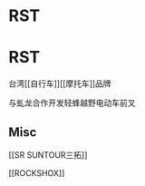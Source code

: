 # RST







# RST

台湾[[自行车]][[摩托车]]品牌

与虬龙合作开发轻蜂越野电动车前叉


## Misc

[[SR SUNTOUR三拓]]

[[ROCKSHOX]]

